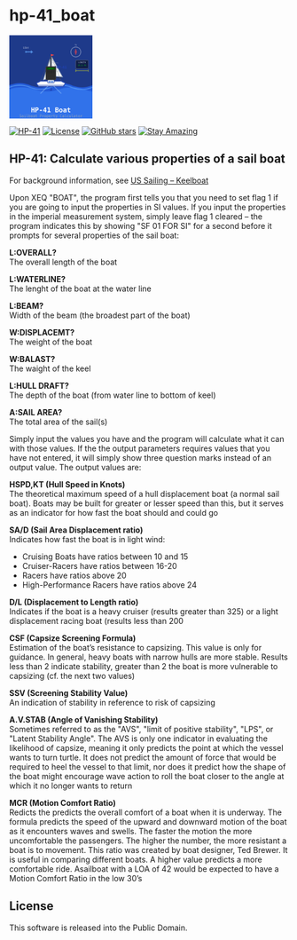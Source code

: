 # hp-41_boat

<img src="img/hp41_boat_logo.svg" align="left" width="150" height="150">
<br clear="left"/>

[![HP-41](https://img.shields.io/badge/HP--41-Calculator-orange)](https://en.wikipedia.org/wiki/HP-41C)
[![License](https://img.shields.io/badge/License-Public%20Domain-brightgreen.svg)](https://unlicense.org/)
[![GitHub stars](https://img.shields.io/github/stars/isene/hp-41_boat.svg)](https://github.com/isene/hp-41_boat/stargazers)
[![Stay Amazing](https://img.shields.io/badge/Stay-Amazing-blue.svg)](https://isene.org)

## HP-41: Calculate various properties of a sail boat

For background information, see [US Sailing – Keelboat](http://www.sailingusa.info/design_winds.htm)

Upon XEQ "BOAT", the program first tells you that you need to set flag 1 if you are going to input the properties in SI values. If you input the properties in the imperial measurement system, simply leave flag 1 cleared – the program indicates this by showing "SF 01 FOR SI" for a second before it prompts for several properties of the sail boat:

**L:OVERALL?**<br>
The overall length of the boat

**L:WATERLINE?**<br>
The lenght of the boat at the water line

**L:BEAM?**<br>
Width of the beam (the broadest part of the boat)

**W:DISPLACEMT?**<br>
The weight of the boat

**W:BALAST?**<br>
The waight of the keel

**L:HULL DRAFT?**<br>
The depth of the boat (from water line to bottom of keel)

**A:SAIL AREA?**<br>
The total area of the sail(s)

Simply input the values you have and the program will calculate what it can with those values. If the the output parameters requires values that you have not entered, it will simply show three question marks instead of an output value. The output values are:

**HSPD,KT (Hull Speed in Knots)**<br>
The theoretical maximum speed of a hull displacement boat (a normal sail boat). Boats may be built for greater or lesser speed than this, but it serves as an indicator for how fast the boat should and could go

**SA/D (Sail Area Displacement ratio)**<br>
Indicates how fast the boat is in light wind:
* Cruising Boats have ratios between 10 and 15
* Cruiser-Racers have ratios between 16-20
* Racers have ratios above 20
* High-Performance Racers have ratios above 24

**D/L (Displacement to Length ratio)**<br>
Indicates if the boat is a heavy cruiser (results greater than 325) or a light displacement racing boat (results less than 200

**CSF (Capsize Screening Formula)**<br>
Estimation of the boat’s resistance to capsizing. This value is only for guidance. In general, heavy boats with narrow hulls are more stable. Results less than 2 indicate stability, greater than 2 the boat is more vulnerable to capsizing (cf. the next two values)

**SSV (Screening Stability Value)**<br>
An indication of stability in reference to risk of capsizing

**A.V.STAB (Angle of Vanishing Stability)**<br>
Sometimes referred to as the "AVS", "limit of positive stability", "LPS", or "Latent Stability Angle". The AVS is only one indicator in evaluating the likelihood of capsize, meaning it only predicts the point at which the vessel wants to turn turtle. It does not predict the amount of force that would be required to heel the vessel to that limit, nor does it predict how the shape of the boat might encourage wave action to roll the boat closer to the angle at which it no longer wants to return

**MCR (Motion Comfort Ratio)**<br>
Redicts the predicts the overall comfort of a boat when it is underway. The formula predicts the speed of the upward and downward motion of the boat as it encounters waves and swells. The faster the motion the more uncomfortable the passengers. The higher the number, the more resistant a boat is to movement. This ratio was created by boat designer, Ted Brewer. It is useful in comparing different boats. A higher value predicts a more comfortable ride. Asailboat with a LOA of 42 would be expected to have a Motion Comfort Ratio in the low 30’s

## License
This software is released into the Public Domain.
